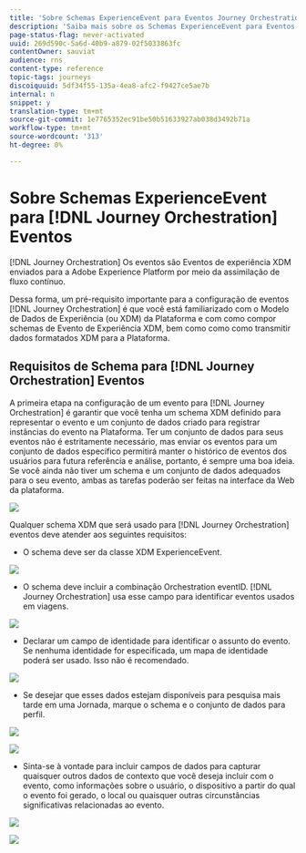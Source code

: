 ```yaml
---
title: 'Sobre Schemas ExperienceEvent para Eventos Journey Orchestration '
description: 'Saiba mais sobre os Schemas ExperienceEvent para Eventos Journey Orchestration '
page-status-flag: never-activated
uuid: 269d590c-5a6d-40b9-a879-02f5033863fc
contentOwner: sauviat
audience: rns
content-type: reference
topic-tags: journeys
discoiquuid: 5df34f55-135a-4ea8-afc2-f9427ce5ae7b
internal: n
snippet: y
translation-type: tm+mt
source-git-commit: 1e7765352ec91be50b51633927ab038d3492b71a
workflow-type: tm+mt
source-wordcount: '313'
ht-degree: 0%

---
```




# Sobre Schemas ExperienceEvent para [!DNL Journey Orchestration] Eventos

[!DNL Journey Orchestration] Os eventos são Eventos de experiência XDM enviados para a Adobe Experience Platform por meio da assimilação de fluxo contínuo.

Dessa forma, um pré-requisito importante para a configuração de eventos [!DNL Journey Orchestration] é que você está familiarizado com o Modelo de Dados de Experiência (ou XDM) da Plataforma e com como compor schemas de Evento de Experiência XDM, bem como como como transmitir dados formatados XDM para a Plataforma.

## Requisitos de Schema para [!DNL Journey Orchestration] Eventos

A primeira etapa na configuração de um evento para [!DNL Journey Orchestration] é garantir que você tenha um schema XDM definido para representar o evento e um conjunto de dados criado para registrar instâncias do evento na Plataforma. Ter um conjunto de dados para seus eventos não é estritamente necessário, mas enviar os eventos para um conjunto de dados específico permitirá manter o histórico de eventos dos usuários para futura referência e análise, portanto, é sempre uma boa ideia. Se você ainda não tiver um schema e um conjunto de dados adequados para o seu evento, ambas as tarefas poderão ser feitas na interface da Web da plataforma.

![](../assets/schema1.png)

Qualquer schema XDM que será usado para [!DNL Journey Orchestration] eventos deve atender aos seguintes requisitos:

* O schema deve ser da classe XDM ExperienceEvent.

![](../assets/schema2.png)

* O schema deve incluir a combinação Orchestration eventID. [!DNL Journey Orchestration] usa esse campo para identificar eventos usados em viagens.

![](../assets/schema3.png)

* Declarar um campo de identidade para identificar o assunto do evento. Se nenhuma identidade for especificada, um mapa de identidade poderá ser usado. Isso não é recomendado.

![](../assets/schema4.png)

* Se desejar que esses dados estejam disponíveis para pesquisa mais tarde em uma Jornada, marque o schema e o conjunto de dados para perfil.

![](../assets/schema5.png)

![](../assets/schema6.png)

* Sinta-se à vontade para incluir campos de dados para capturar quaisquer outros dados de contexto que você deseja incluir com o evento, como informações sobre o usuário, o dispositivo a partir do qual o evento foi gerado, o local ou quaisquer outras circunstâncias significativas relacionadas ao evento.

![](../assets/schema7.png)

![](../assets/schema8.png)